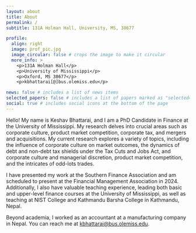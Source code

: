 ```yaml
---
layout: about
title: About
permalink: /
subtitle: 131A Holman Hall, University, MS, 38677

profile:
  align: right
  image: prof_pic.jpg
  image_circular: false # crops the image to make it circular
  more_info: >
    <p>131A Holman Hall</p>
    <p>University of Mississippi</p>
    <p>Oxford, MS 38677</p>
    <p>kbhattarai[@]bus.olemiss.edu</p>

news: false # includes a list of news items
selected_papers: false # includes a list of papers marked as "selected={true}"
social: true # includes social icons at the bottom of the page
---
```


Hello! My name is Keshav Bhattarai, and I am a PhD Candidate in Finance at the University of Mississippi. My research delves into crucial areas such as corporate culture, product market competition, corporate tax, and mergers and acquisitions. My current research explores a variety of topics, including the influence of corporate culture on market outcomes, the dynamics of debt and non-debt tax shields under the Tax Cuts and Jobs Act, and corporate culture and managerial discretion, product market competition, and the intricates of odd-lots trades.

I have presented my work at the Southern Finance Association and am scheduled to present at the Financial Management Association in 2024. Additionally, I also have valuable teaching experience, leading both basic and upper-level finance courses at the University of Mississippi, as well as teaching at NIST College and Kathmandu Barsha College in Kathmandu, Nepal.

Beyond academia, I worked as an accountant at a manufacturing company in Nepal.
You can reach me at <kbhattarai@bus.olemiss.edu>.
